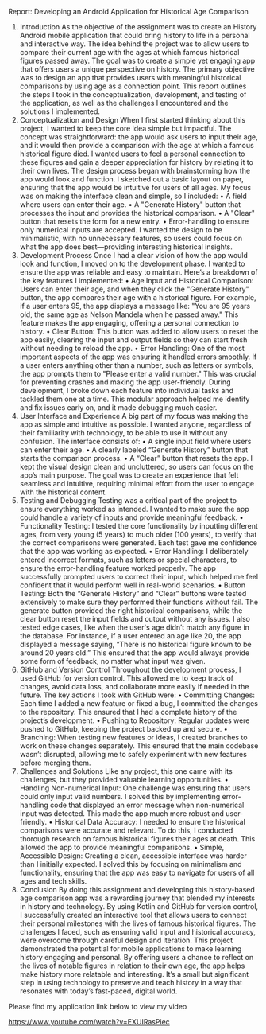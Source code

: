 Report: Developing an Android Application for Historical Age Comparison
1. Introduction
As the objective of the assignment was to create an History  Android mobile application that could bring history to life in a personal and interactive way. The idea behind the project was to allow users to compare their current age with the ages at which famous historical figures passed away. The goal was to create a simple yet engaging app that offers users a unique perspective on history.
The primary objective was to design an app that provides users with meaningful historical comparisons by using age as a connection point. This report outlines the steps I took in the conceptualization, development, and testing of the application, as well as the challenges I encountered and the solutions I implemented.
2. Conceptualization and Design
When I first started thinking about this project, I wanted to keep the core idea simple but impactful. The concept was straightforward: the app would ask users to input their age, and it would then provide a comparison with the age at which a famous historical figure died. I wanted users to feel a personal connection to these figures and gain a deeper appreciation for history by relating it to their own lives.
The design process began with brainstorming how the app would look and function. I sketched out a basic layout on paper, ensuring that the app would be intuitive for users of all ages. My focus was on making the interface clean and simple, so I included:
•	A field where users can enter their age.
•	A "Generate History" button that processes the input and provides the historical comparison.
•	A "Clear" button that resets the form for a new entry.
•	Error-handling to ensure only numerical inputs are accepted.
I wanted the design to be minimalistic, with no unnecessary features, so users could focus on what the app does best—providing interesting historical insights.
3. Development Process
Once I had a clear vision of how the app would look and function, I moved on to the development phase. I wanted to ensure the app was reliable and easy to maintain.
Here’s a breakdown of the key features I implemented:
•	Age Input and Historical Comparison: Users can enter their age, and when they click the "Generate History" button, the app compares their age with a historical figure. For example, if a user enters 95, the app displays a message like: "You are 95 years old, the same age as Nelson Mandela when he passed away." This feature makes the app engaging, offering a personal connection to history.
•	Clear Button: This button was added to allow users to reset the app easily, clearing the input and output fields so they can start fresh without needing to reload the app.
•	Error Handling: One of the most important aspects of the app was ensuring it handled errors smoothly. If a user enters anything other than a number, such as letters or symbols, the app prompts them to "Please enter a valid number." This was crucial for preventing crashes and making the app user-friendly.
During development, I broke down each feature into individual tasks and tackled them one at a time. This modular approach helped me identify and fix issues early on, and it made debugging much easier.
4. User Interface and Experience
A big part of my focus was making the app as simple and intuitive as possible. I wanted anyone, regardless of their familiarity with technology, to be able to use it without any confusion.
The interface consists of:
•	A single input field where users can enter their age.
•	A clearly labeled “Generate History” button that starts the comparison process.
•	A “Clear” button that resets the app.
I kept the visual design clean and uncluttered, so users can focus on the app’s main purpose. The goal was to create an experience that felt seamless and intuitive, requiring minimal effort from the user to engage with the historical content.
5. Testing and Debugging
Testing was a critical part of the project to ensure everything worked as intended. I wanted to make sure the app could handle a variety of inputs and provide meaningful feedback.
•	Functionality Testing: I tested the core functionality by inputting different ages, from very young (5 years) to much older (100 years), to verify that the correct comparisons were generated. Each test gave me confidence that the app was working as expected.
•	Error Handling: I deliberately entered incorrect formats, such as letters or special characters, to ensure the error-handling feature worked properly. The app successfully prompted users to correct their input, which helped me feel confident that it would perform well in real-world scenarios.
•	Button Testing: Both the “Generate History” and “Clear” buttons were tested extensively to make sure they performed their functions without fail. The generate button provided the right historical comparisons, while the clear button reset the input fields and output without any issues.
I also tested edge cases, like when the user's age didn’t match any figure in the database. For instance, if a user entered an age like 20, the app displayed a message saying, “There is no historical figure known to be around 20 years old.” This ensured that the app would always provide some form of feedback, no matter what input was given.
6. GitHub and Version Control
Throughout the development process, I used GitHub for version control. This allowed me to keep track of changes, avoid data loss, and collaborate more easily if needed in the future.
The key actions I took with GitHub were:
•	Committing Changes: Each time I added a new feature or fixed a bug, I committed the changes to the repository. This ensured that I had a complete history of the project’s development.
•	Pushing to Repository: Regular updates were pushed to GitHub, keeping the project backed up and secure.
•	Branching: When testing new features or ideas, I created branches to work on these changes separately. This ensured that the main codebase wasn’t disrupted, allowing me to safely experiment with new features before merging them.
7. Challenges and Solutions
Like any project, this one came with its challenges, but they provided valuable learning opportunities.
•	Handling Non-numerical Input: One challenge was ensuring that users could only input valid numbers. I solved this by implementing error-handling code that displayed an error message when non-numerical input was detected. This made the app much more robust and user-friendly.
•	Historical Data Accuracy: I needed to ensure the historical comparisons were accurate and relevant. To do this, I conducted thorough research on famous historical figures their ages at death. This allowed the app to provide meaningful comparisons.
•	Simple, Accessible Design: Creating a clean, accessible interface was harder than I initially expected. I solved this by focusing on minimalism and functionality, ensuring that the app was easy to navigate for users of all ages and tech skills.
8. Conclusion
By doing this assignment and developing this history-based age comparison app was a rewarding journey that blended my interests in history and technology. By using Kotlin and GitHub for version control, I successfully created an interactive tool that allows users to connect their personal milestones with the lives of famous historical figures. The challenges I faced, such as ensuring valid input and historical accuracy, were overcome through careful design and iteration.
This project demonstrated the potential for mobile applications to make learning history engaging and personal. By offering users a chance to reflect on the lives of notable figures in relation to their own age, the app helps make history more relatable and interesting. It’s a small but significant step in using technology to preserve and teach history in a way that resonates with today’s fast-paced, digital world.

Please find my application link below to view my video

https://www.youtube.com/watch?v=EXUIRasPiec
